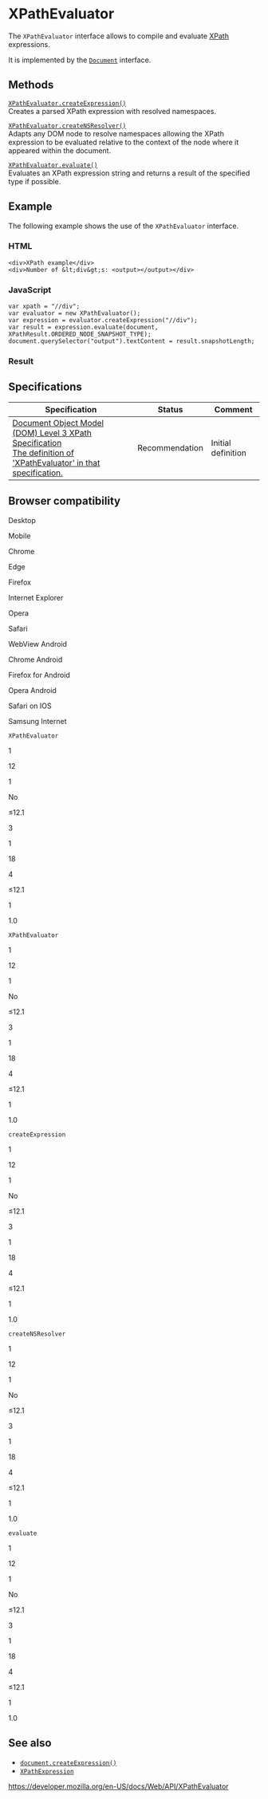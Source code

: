 XPathEvaluator
==============

The `XPathEvaluator` interface allows to compile and evaluate [XPath](https://developer.mozilla.org/en-US/docs/Glossary/XPath) expressions.

It is implemented by the [`Document`](document) interface.

Methods
-------

[`XPathEvaluator.createExpression()`](xpathevaluator/createexpression)  
Creates a parsed XPath expression with resolved namespaces.

[`XPathEvaluator.createNSResolver()`](xpathevaluator/creatensresolver)  
Adapts any DOM node to resolve namespaces allowing the XPath expression to be evaluated relative to the context of the node where it appeared within the document.

[`XPathEvaluator.evaluate()`](xpathevaluator/evaluate)  
Evaluates an XPath expression string and returns a result of the specified type if possible.

Example
-------

The following example shows the use of the `XPathEvaluator` interface.

### HTML

    <div>XPath example</div>
    <div>Number of &lt;div&gt;s: <output></output></div>

### JavaScript

    var xpath = "//div";
    var evaluator = new XPathEvaluator();
    var expression = evaluator.createExpression("//div");
    var result = expression.evaluate(document, XPathResult.ORDERED_NODE_SNAPSHOT_TYPE);
    document.querySelector("output").textContent = result.snapshotLength;

### Result

Specifications
--------------

<table><thead><tr class="header"><th>Specification</th><th>Status</th><th>Comment</th></tr></thead><tbody><tr class="odd"><td><a href="https://www.w3.org/TR/DOM-Level-3-XPath/xpath.html#XPathEvaluator">Document Object Model (DOM) Level 3 XPath Specification<br />
<span class="small">The definition of 'XPathEvaluator' in that specification.</span></a></td><td><span class="spec-rec">Recommendation</span></td><td>Initial definition</td></tr></tbody></table>

Browser compatibility
---------------------

Desktop

Mobile

Chrome

Edge

Firefox

Internet Explorer

Opera

Safari

WebView Android

Chrome Android

Firefox for Android

Opera Android

Safari on IOS

Samsung Internet

`XPathEvaluator`

1

12

1

No

≤12.1

3

1

18

4

≤12.1

1

1.0

`XPathEvaluator`

1

12

1

No

≤12.1

3

1

18

4

≤12.1

1

1.0

`createExpression`

1

12

1

No

≤12.1

3

1

18

4

≤12.1

1

1.0

`createNSResolver`

1

12

1

No

≤12.1

3

1

18

4

≤12.1

1

1.0

`evaluate`

1

12

1

No

≤12.1

3

1

18

4

≤12.1

1

1.0

See also
--------

-   [`document.createExpression()`](document/createexpression)
-   [`XPathExpression`](xpathexpression)

<a href="https://developer.mozilla.org/en-US/docs/Web/API/XPathEvaluator" class="_attribution-link">https://developer.mozilla.org/en-US/docs/Web/API/XPathEvaluator</a>
